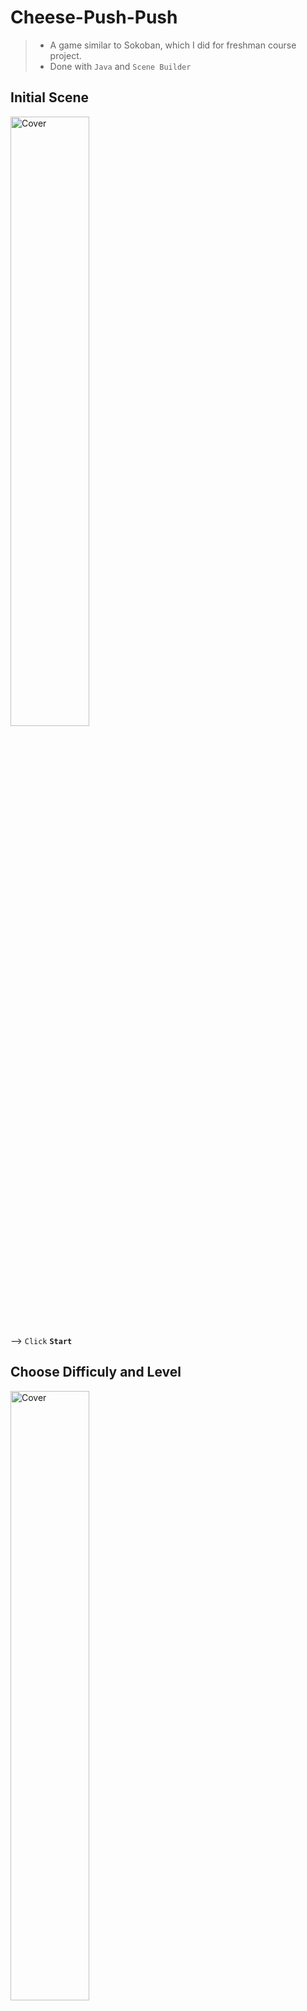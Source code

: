 # Cheese-Push-Push
> - A game similar to Sokoban, which I did for freshman course project. <br>
> - Done with `Java` and `Scene Builder`<br>
## Initial Scene <br>
<img src="https://github.com/hou47ee/Cheese-Push-Push/blob/main/cheese_push/1.jpg" alt="Cover" width="50%"/> <br>
--> `Click` **`Start`**<br>
## Choose Difficuly and Level <br>
<img src="https://github.com/hou47ee/Cheese-Push-Push/blob/main/cheese_push/2.jpg" alt="Cover" width="50%"/> <br>

